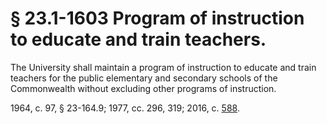 # § 23.1-1603 Program of instruction to educate and train teachers.

<p>The University shall maintain a program of instruction to educate and train teachers for the public elementary and secondary schools of the Commonwealth without excluding other programs of instruction.</p><p>1964, c. 97, § 23-164.9; 1977, cc. 296, 319; 2016, c. <a href='http://lis.virginia.gov/cgi-bin/legp604.exe?161+ful+CHAP0588'>588</a>.</p>
